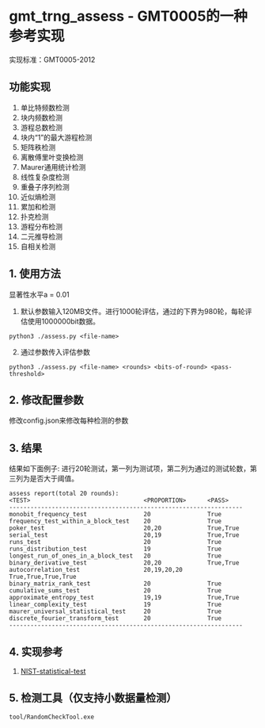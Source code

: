 # gmt_trng_assess - GMT0005的一种参考实现

实现标准：GMT0005-2012

## 功能实现

1. 单比特频数检测
2. 块内频数检测
3. 游程总数检测
4. 块内“1”的最大游程检测
5. 矩阵秩检测
6. 离散傅里叶变换检测
7. Maurer通用统计检测
8. 线性复杂度检测
9. 重叠子序列检测
10. 近似熵检测
11. 累加和检测
12. 扑克检测
13. 游程分布检测
14. 二元推导检测
15. 自相关检测

## 1. 使用方法

显著性水平a = 0.01

1. 默认参数输入120MB文件。进行1000轮评估，通过的下界为980轮，每轮评估使用1000000bit数据。

```
python3 ./assess.py <file-name>
```

2. 通过参数传入评估参数

```
python3 ./assess.py <file-name> <rounds> <bits-of-round> <pass-threshold>
```

## 2. 修改配置参数

修改config.json来修改每种检测的参数

## 3. 结果

结果如下面例子:
进行20轮测试，第一列为测试项，第二列为通过的测试轮数，第三列为是否大于阈值。

```
assess report(total 20 rounds): 
<TEST>                                <PROPORTION>      <PASS>    
------------------------------------------------------------------
monobit_frequency_test                20                True      
frequency_test_within_a_block_test    20                True      
poker_test                            20,20             True,True 
serial_test                           20,19             True,True 
runs_test                             20                True      
runs_distribution_test                19                True      
longest_run_of_ones_in_a_block_test   20                True      
binary_derivative_test                20,20             True,True 
autocorrelation_test                  20,19,20,20       True,True,True,True
binary_matrix_rank_test               20                True      
cumulative_sums_test                  20                True      
approximate_entropy_test              19,19             True,True 
linear_complexity_test                19                True      
maurer_universal_statistical_test     20                True      
discrete_fourier_transform_test       20                True      
------------------------------------------------------------------
```

## 4. 实现参考

1. [NIST-statistical-test](https://github.com/GINARTeam/NIST-statistical-test)
   

## 5. 检测工具（仅支持小数据量检测）

`tool/RandomCheckTool.exe`